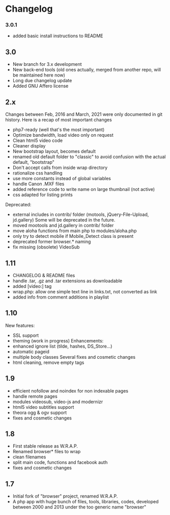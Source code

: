 # Changelog

### 3.0.1
* added basic install instructions to README

## 3.0
* New branch for 3.x development
* New back-end tools
  (old ones actually, merged from another repo, will be maintained here now)
* Long due changelog update
* Added GNU Affero license

## 2.x
Changes between Feb, 2016 and March, 2021 were only documented in git history.
Here is a recap of most important changes
* php7-ready (well that's the most important)
* Optimize bandwidth, load video only on request
* Clean html5 video code
* Cleaner display
* New bootstrap layout, becomes default
* renamed old default folder to "classic" to avoid confusion with the actual default, "bootstrap"
* Don't accept calls from inside wrap directory
* rationalize css handling
* use more constants instead of global variables
* handle Canon .MXF files
* added reference code to write name on large thumbnail (not active)
* css adapted for listing prints

Deprecated:
* external includes in contrib/ folder (motools, jQuery-File-Upload, jd.gallery)
  Some will be deprecated in the future.
* moved mootools and jd.gallery in contrib/ folder
* move aloha functions from main php to modules/aloha.php
* only try to detect mobile if Mobile_Detect class is present
* deprecated former browser.* naming
* fix missing (obsolete) VideoSub

## 1.11
* CHANGELOG & README files
* handle .tar, .gz and .tar extensions as downloadable
* added [video:] tag
* wrap.php: allow one simple text line in links.txt, not converted as link
* added info from comment additions in playlist

## 1.10
New features:
* SSL support
* theming (work in progress)
Enhancements:
* enhanced ignore list (tilde, hashes, DS_Store...)
* automatic pageid
* multiple body classes
Several fixes and cosmetic changes
* html cleaning, remove empty tags

## 1.9
* efficient nofollow and noindex for non indexable pages
* handle remote pages
* modules videosub, video-js and modernizr
* html5 video subtitles support
* theora ogg & ogv support
* fixes and cosmetic changes

## 1.8
* First stable release as W.R.A.P.
* Renamed browser* files to wrap
* clean filenames
* split main code, functions and facebook auth
* fixes and cosmetic changes

## 1.7
* Initial fork of "browser" project, renamed W.R.A.P.
* A php app with huge bunch of files, tools, libraries, codes,
  developed between 2000 and 2013 under the too generic name "browser"
